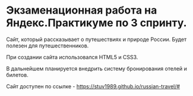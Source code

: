 # Экзаменационная работа на Яндекс.Практикуме по 3 спринту.

 Сайт, который рассказывает о путешествиях и природе России. Будет полезен для путешественников. 

 При создании сайта использовался HTML5 и CSS3. 

 В дальнейшем планируется внедрить систему бронирования отелей и билетов.
 
 Сайт доступен по ссылке - https://stuv1989.github.io/russian-travel/#

 
